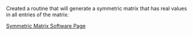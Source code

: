 Created a routine that will generate a symmetric matrix that has real values in all entries of the matrix:

[Symmetric Matrix Software Page](https://emilyblackb.github.io/math5610/VectorAddition)
